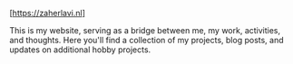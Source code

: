 [https://zaherlavi.nl]

This is my website, serving as a bridge between me, my work, activities, and thoughts. Here you'll find a collection of my projects, blog posts, and updates on additional hobby projects.
